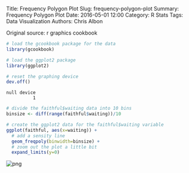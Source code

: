Title: Frequency Polygon Plot
Slug: frequency-polygon-plot
Summary: Frequency Polygon Plot
Date: 2016-05-01 12:00
Category: R Stats
Tags: Data Visualization
Authors: Chris Albon


Original source: r graphics cookbook


```R
# load the gcookbook package for the data
library(gcookbook)

# load the ggplot2 package
library(ggplot2)

# reset the graphing device
dev.off()
```




    null device
              1




```R
# divide the faithful$waiting data into 10 bins
binsize <- diff(range(faithful$waiting))/10
```


```R
# create the ggplot2 data for the faithful$waiting variable
ggplot(faithful, aes(x=waiting)) +
  # add a sensity line
  geom_freqpoly(binwidth=binsize) +
  # zoom out the plot a little bit
  expand_limits(y=0)
```









![png]({filename}/images/frequency-polygon-plot_files/frequency-polygon-plot_3_1.png)
